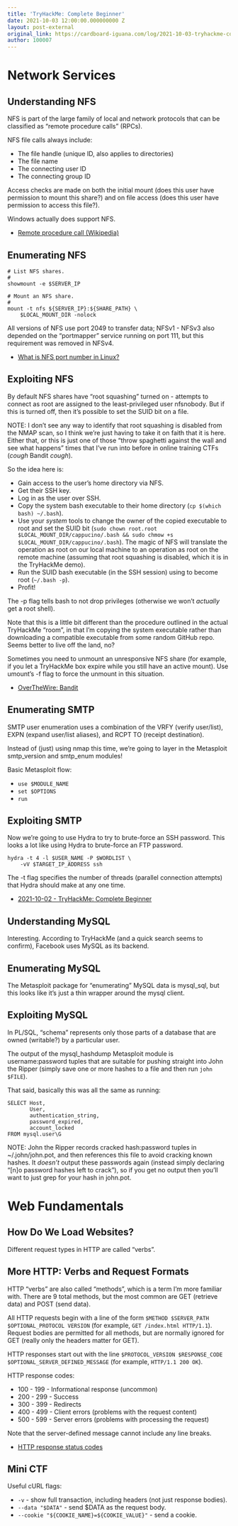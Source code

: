 ```yaml
---
title: 'TryHackMe: Complete Beginner'
date: 2021-10-03 12:00:00.000000000 Z
layout: post-external
original_link: https://cardboard-iguana.com/log/2021-10-03-tryhackme-complete-beginner.html
author: 100007
---
```


# Network Services

## Understanding NFS

NFS is part of the large family of local and network protocols that can be classified as “remote procedure calls” (RPCs).

NFS file calls always include:

- The file handle (unique ID, also applies to directories)
- The file name
- The connecting user ID
- The connecting group ID

Access checks are made on both the initial mount (does this user have permission to mount this share?) and on file access (does this user have permission to access this file?).

Windows actually does support NFS.

- [Remote procedure call (Wikipedia)](https://en.wikipedia.org/wiki/Remote_procedure_call)

## Enumerating NFS

```
# List NFS shares.
#
showmount -e $SERVER_IP

# Mount an NFS share.
#
mount -t nfs ${SERVER_IP}:${SHARE_PATH} \
	$LOCAL_MOUNT_DIR -nolock
```

All versions of NFS use port 2049 to transfer data; NFSv1 - NFSv3 also depended on the “portmapper” service running on port 111, but this requirement was removed in NFSv4.

- [What is NFS port number in Linux?](https://racinpaper.com/auto-racing/what-is-nfs-port-number-in-linux.html)

## Exploiting NFS

By default NFS shares have “root squashing” turned on - attempts to connect as root are assigned to the least-privileged user nfsnobody. But if this is turned off, then it’s possible to set the SUID bit on a file.

NOTE: I don’t see any way to identify that root squashing is disabled from the NMAP scan, so I think we’re just having to take it on faith that it is here. Either that, or this is just one of those “throw spaghetti against the wall and see what happens” times that I’ve run into before in online training CTFs (_cough_ Bandit _cough_).

So the idea here is:

- Gain access to the user’s home directory via NFS.
- Get their SSH key.
- Log in as the user over SSH.
- Copy the system bash executable to their home directory (`cp $(which bash) ~/.bash`).
- Use your _system_ tools to change the owner of the copied executable to root and set the SUID bit (`sudo chown root.root $LOCAL_MOUNT_DIR/cappucino/.bash && sudo chmow +s $LOCAL_MOUNT_DIR/cappucino/.bash`). The magic of NFS will translate the operation as root on our local machine to an operation as root on the remote machine (assuming that root squashing is disabled, which it is in the TryHackMe demo).
- Run the SUID bash executable (in the SSH session) using to become root (`~/.bash -p`).
- Profit!

The -p flag tells bash to not drop privileges (otherwise we won’t _actually_ get a root shell).

Note that this is a little bit different than the procedure outlined in the actual TryHackMe “room”, in that I’m copying the system executable rather than downloading a compatible executable from some random GitHub repo. Seems better to live off the land, no?

Sometimes you need to unmount an unresponsive NFS share (for example, if you let a TryHackMe box expire while you still have an active mount). Use umount’s -f flag to force the unmount in this situation.

- [OverTheWire: Bandit](https://cardboard-iguana.com/notes/overthewire-bandit.html)

## Enumerating SMTP

SMTP user enumeration uses a combination of the VRFY (verify user/list), EXPN (expand user/list aliases), and RCPT TO (receipt destination).

Instead of (just) using nmap this time, we’re going to layer in the Metasploit smtp\_version and smtp\_enum modules!

Basic Metasploit flow:

- `use $MODULE_NAME`
- `set $OPTIONS`
- `run`

## Exploiting SMTP

Now we’re going to use Hydra to try to brute-force an SSH password. This looks a lot like using Hydra to brute-force an FTP password.

```
hydra -t 4 -l $USER_NAME -P $WORDLIST \
	-vV $TARGET_IP_ADDRESS ssh
```

The -t flag specifies the number of threads (parallel connection attempts) that Hydra should make at any one time.

- [2021-10-02 - TryHackMe: Complete Beginner](https://cardboard-iguana.com/log/2021-10-02-tryhackme-complete-beginner.html)

## Understanding MySQL

Interesting. According to TryHackMe (and a quick search seems to confirm), Facebook uses MySQL as its backend.

## Enumerating MySQL

The Metasploit package for “enumerating” MySQL data is mysql\_sql, but this looks like it’s just a thin wrapper around the mysql client.

## Exploiting MySQL

In PL/SQL, “schema” represents only those parts of a database that are owned (writable?) by a particular user.

The output of the mysql\_hashdump Metasploit module is username:password tuples that are suitable for pushing straight into John the Ripper (simply save one or more hashes to a file and then run `john $FILE`).

That said, basically this was all the same as running:

```
SELECT Host,
       User,
       authentication_string, 
       password_expired,
       account_locked
FROM mysql.user\G
```

NOTE: John the Ripper records cracked hash:password tuples in ~/.john/john.pot, and then references this file to avoid cracking known hashes. It _doesn’t_ output these passwords again (instead simply declaring “[n]o password hashes left to crack”), so if you get no output then you’ll want to just grep for your hash in john.pot.

# Web Fundamentals

## How Do We Load Websites?

Different request types in HTTP are called “verbs”.

## More HTTP: Verbs and Request Formats

HTTP “verbs” are also called “methods”, which is a term I’m more familiar with. There are 9 total methods, but the most common are GET (retrieve data) and POST (send data).

All HTTP requests begin with a line of the form `$METHOD $SERVER_PATH $OPTIONAL_PROTOCOL VERSION` (for example, `GET /index.html HTTP/1.1`). Request bodies are permitted for all methods, but are normally ignored for GET (really only the headers matter for GET).

HTTP responses start out with the line `$PROTOCOL_VERSION $RESPONSE_CODE $OPTIONAL_SERVER_DEFINED_MESSAGE` (for example, `HTTP/1.1 200 OK`).

HTTP response codes:

- 100 - 199 - Informational response (uncommon)
- 200 - 299 - Success
- 300 - 399 - Redirects
- 400 - 499 - Client errors (problems with the request content)
- 500 - 599 - Server errors (problems with processing the request)

Note that the server-defined message cannot include any line breaks.

- [HTTP response status codes](https://developer.mozilla.org/en-US/docs/Web/HTTP/Status)

## Mini CTF

Useful cURL flags:

- `-v` - show full transaction, including headers (not just response bodies).
- `--data "$DATA"` - send $DATA as the request body.
- `--cookie "${COOKIE_NAME}=${COOKIE_VALUE}"` - send a cookie.
